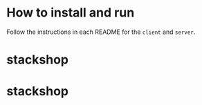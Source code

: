 # How to install and run

Follow the instructions in each README for the `client` and `server`.
# stackshop
# stackshop
